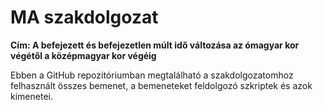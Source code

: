 # MA szakdolgozat 
**Cím: A befejezett és befejezetlen múlt idő változása az ómagyar kor végétől a középmagyar kor végéig**

Ebben a GitHub repozitóriumban megtalálható a szakdolgozatomhoz felhasznált összes bemenet, a bemeneteket feldolgozó szkriptek és azok kimenetei.